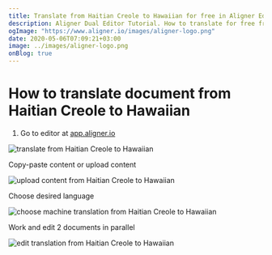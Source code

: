 ```yaml
---
title: Translate from Haitian Creole to Hawaiian for free in Aligner Editor
description: Aligner Dual Editor Tutorial. How to translate for free from Haitian Creole to Hawaiian. Aligner is multilingual document management platform. 
ogImage: "https://www.aligner.io/images/aligner-logo.png"
date: 2020-05-06T07:09:21+03:00
image: ../images/aligner-logo.png
onBlog: true
---
```


# How to translate document from Haitian Creole to Hawaiian

1. Go to editor at [app.aligner.io](https://app.aligner.io "Aligner App web page")

![translate from Haitian Creole to Hawaiian](../aligner-blank-editor.png "translate from Haitian Creole to Hawaiian")

Copy-paste content or upload content

![upload content from Haitian Creole to Hawaiian](../aligner-uploaded-document.png "upload content from Haitian Creole to Hawaiian")

Choose desired language

![choose machine translation from Haitian Creole to Hawaiian](../aligner-language-dropdown.png "choose machine translation from Haitian Creole to Hawaiian")

Work and edit 2 documents in parallel

![edit translation from Haitian Creole to Hawaiian](../aligner-double-sitded-editor.png "edit translation from Haitian Creole to Hawaiian")

